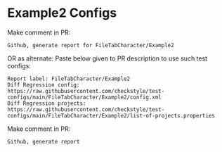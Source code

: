 # Example2 Configs
Make comment in PR:
```
Github, generate report for FileTabCharacter/Example2
```
OR as alternate:
Paste below given to PR description to use such test configs:
```
Report label: FileTabCharacter/Example2
Diff Regression config: https://raw.githubusercontent.com/checkstyle/test-configs/main/FileTabCharacter/Example2/config.xml
Diff Regression projects: https://raw.githubusercontent.com/checkstyle/test-configs/main/FileTabCharacter/Example2/list-of-projects.properties
```
Make comment in PR:
```
Github, generate report
```
